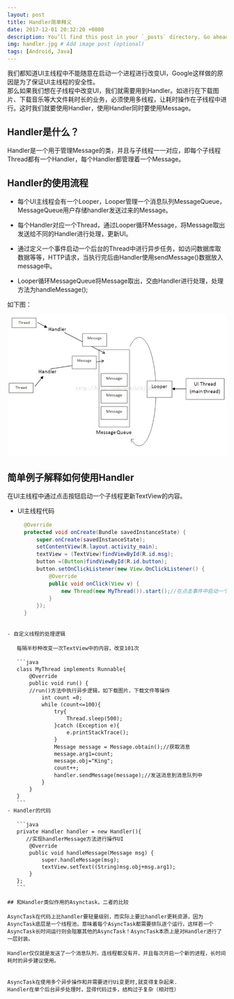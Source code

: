 ```yaml
---
layout: post
title: Handler简单释义
date: 2017-12-01 20:32:20 +0800
description: You’ll find this post in your `_posts` directory. Go ahead and edit it and re-build the site to see your changes. # Add post description (optional)
img: handler.jpg # Add image post (optional)
tags: [Android, Java]
---
```


我们都知道UI主线程中不能随意在启动一个进程进行改变UI，Google这样做的原因是为了保证UI主线程的安全性。  
那么如果我们想在子线程中改变UI，我们就需要用到Handler。如进行在下载图片、下载音乐等大文件耗时长的业务，必须使用多线程，让耗时操作在子线程中进行。这时我们就要使用Handler，使用Handler同时要使用Message。

## Handler是什么？

Handler是一个用于管理Message的类，并且与子线程一一对应，即每个子线程Thread都有一个Handler，每个Handler都管理着一个Message。

## Handler的使用流程

- 每个UI主线程会有一个Looper，Looper管理一个消息队列MessageQueue，MessageQueue用户存储handler发送过来的Message。  

- 每个Handler对应一个Thread，通过Looper循环Message，将Message取出发送给不同的Handler进行处理，更新UI。  

- 通过定义一个事件启动一个后台的Thread中进行异步任务，如访问数据库取数据等等，HTTP请求，当执行完后由Handler使用sendMessage()数据放入message中。

- Looper循环MessageQueue将Message取出，交由Handler进行处理，处理方法为handleMessage();

如下图：

![GitHub](../assets/img/handler-01.jpg)

## 简单例子解释如何使用Handler
在UI主线程中通过点击按钮启动一个子线程更新TextView的内容。

- UI主线程代码

  ```java
    @Override
    protected void onCreate(Bundle savedInstanceState) {
        super.onCreate(savedInstanceState);
        setContentView(R.layout.activity_main);
        textView = (TextView)findViewById(R.id.msg);
        button =(Button)findViewById(R.id.button);
        button.setOnClickListener(new View.OnClickListener() {
            @Override
            public void onClick(View v) {
                new Thread(new MyThread()).start();//在点击事件中启动一个新的线程
            }
        });
    }
 ```
    
- 自定义线程的处理逻辑

	每隔半秒种改变一次TextView中的内容，改变101次
	
	```java
	class MyThread implements Runnable{
        @Override
        public void run() {
		//run()方法中执行异步逻辑，如下载图片，下载文件等操作
            int count =0;
            while (count<=100){
                try{
                    Thread.sleep(500);
                }catch (Exception e){
                    e.printStackTrace();
                }
                Message message = Message.obtain();//获取消息
                message.arg1=count;
                message.obj="King";
                count++;
                handler.sendMessage(message);//发送消息到消息队列中
            }
        }
    }
    ```
- Handler的代码

	```java
    private Handler handler = new Handler(){
	   //实现handlerMessage方法进行操作UI
        @Override
        public void handleMessage(Message msg) {
            super.handleMessage(msg);
            textView.setText((String)msg.obj+msg.arg1);
        }
    };
	```
	
## 和Handler类似作用的Asynctask，二者的比较

AsyncTask在代码上比handler要轻量级别，而实际上要比handler更耗资源，因为AsyncTask底层是一个线程池，意味着每个AsyncTask都需要排队逐个运行，这样若一个AsyncTask长时间运行则会阻塞其他的AsyncTask！AsyncTask本质上是对Handler进行了一层封装。  

Handler仅仅就是发送了一个消息队列，连线程都没有开，并且每次开启一个新的进程，长时间耗时的异步建议使用。  
	

AsyncTask在使用多个异步操作和并需要进行Ui变更时,就变得复杂起来.
Handler在单个后台异步处理时，显得代码过多，结构过于复杂（相对性）


